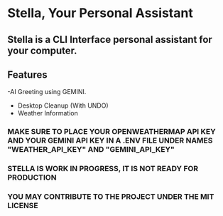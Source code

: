 # Stella, Your Personal Assistant

## Stella is a CLI Interface personal assistant for your computer.



## Features
-AI Greeting using GEMINI.

- Desktop Cleanup (With UNDO)
- Weather Information




### MAKE SURE TO PLACE YOUR OPENWEATHERMAP API KEY AND YOUR GEMINI API KEY IN A  .ENV FILE UNDER NAMES "WEATHER_API_KEY" AND "GEMINI_API_KEY"
### STELLA IS WORK IN PROGRESS, IT IS NOT READY FOR PRODUCTION
### YOU MAY CONTRIBUTE TO THE PROJECT UNDER THE MIT LICENSE
